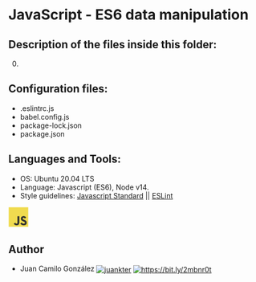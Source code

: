 # JavaScript - ES6 data manipulation

## Description of the files inside this folder:

0.


## Configuration files:

- .eslintrc.js
- babel.config.js
- package-lock.json
- package.json



## Languages and Tools:

- OS: Ubuntu 20.04 LTS
- Language: Javascript (ES6), Node v14.
- Style guidelines: [Javascript Standard](https://standardjs.com/rules.html) || [ESLint](https://eslint.org/)

<p align="left"> <a href="https://developer.mozilla.org/en-US/docs/Web/JavaScript" target="_blank" rel="noreferrer"> <img src="https://raw.githubusercontent.com/devicons/devicon/master/icons/javascript/javascript-original.svg" alt="javascript" width="40" height="40"/> </a> </p>


## Author

- Juan Camilo González <a href="https://twitter.com/juankter" target="blank"><img align="center" src="https://raw.githubusercontent.com/rahuldkjain/github-profile-readme-generator/master/src/images/icons/Social/twitter.svg" alt="juankter" height="30" width="40" /></a>
<a href="https://bit.ly/2MBNR0t" target="blank"><img align="center" src="https://raw.githubusercontent.com/rahuldkjain/github-profile-readme-generator/master/src/images/icons/Social/linked-in-alt.svg" alt="https://bit.ly/2mbnr0t" height="30" width="40" /></a>
